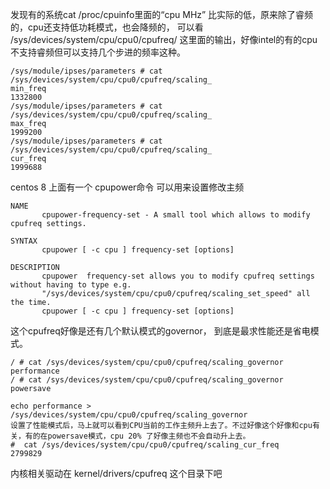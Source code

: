 发现有的系统cat /proc/cpuinfo里面的“cpu MHz” 比实际的低，原来除了睿频的，cpu还支持低功耗模式，也会降频的，
可以看 /sys/devices/system/cpu/cpu0/cpufreq/ 这里面的输出，好像intel的有的cpu不支持睿频但可以支持几个步进的频率这种。

```text
/sys/module/ipses/parameters # cat /sys/devices/system/cpu/cpu0/cpufreq/scaling_
min_freq 
1332800
/sys/module/ipses/parameters # cat /sys/devices/system/cpu/cpu0/cpufreq/scaling_
max_freq 
1999200
/sys/module/ipses/parameters # cat /sys/devices/system/cpu/cpu0/cpufreq/scaling_
cur_freq 
1999688

```

centos 8 上面有一个 cpupower命令 可以用来设置修改主频
```text
NAME
       cpupower-frequency-set - A small tool which allows to modify cpufreq settings.

SYNTAX
       cpupower [ -c cpu ] frequency-set [options]

DESCRIPTION
       cpupower  frequency-set allows you to modify cpufreq settings without having to type e.g.
       "/sys/devices/system/cpu/cpu0/cpufreq/scaling_set_speed" all the time.
       cpupower [ -c cpu ] frequency-set [options]

```

这个cpufreq好像是还有几个默认模式的governor， 到底是最求性能还是省电模式。

```text
/ # cat /sys/devices/system/cpu/cpu0/cpufreq/scaling_governor
performance
/ # cat /sys/devices/system/cpu/cpu0/cpufreq/scaling_governor
powersave

echo performance > /sys/devices/system/cpu/cpu0/cpufreq/scaling_governor
设置了性能模式后，马上就可以看到CPU当前的工作主频升上去了。不过好像这个好像和cpu有关，有的在powersave模式，cpu 20% 了好像主频也不会自动升上去。
#  cat /sys/devices/system/cpu/cpu0/cpufreq/scaling_cur_freq
2799829
```
内核相关驱动在 kernel/drivers/cpufreq 这个目录下吧
